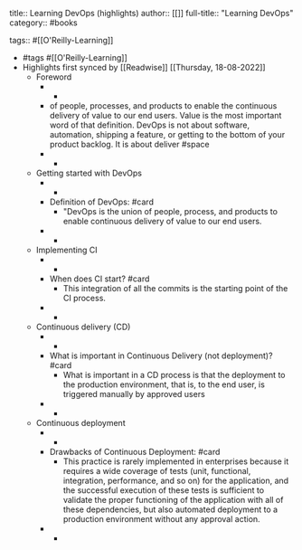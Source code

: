 title:: Learning DevOps (highlights)
author:: [[]]
full-title:: "Learning DevOps"
category:: #books

tags:: #[[O'Reilly-Learning]]

- #tags #[[O'Reilly-Learning]]
- Highlights first synced by [[Readwise]] [[Thursday, 18-08-2022]]
	- Foreword
		- -
		- of people, processes, and products to enable the continuous delivery of value to our end users. Value is the most important word of that definition. DevOps is not about software, automation, shipping a feature, or getting to the bottom of your product backlog. It is about deliver #space
		- -
	- Getting started with DevOps
		- -
		- Definition of DevOps: #card
			- "DevOps is the union of people, process, and products to enable continuous delivery of value to our end users.
		- -
	- Implementing CI
		- -
		- When does CI start? #card
			- This integration of all the commits is the starting point of the CI process.
		- -
	- Continuous delivery (CD)
		- -
		- What is important in Continuous Delivery (not deployment)? #card
			- What is important in a CD process is that the deployment to the production environment, that is, to the end user, is triggered manually by approved users
		- -
	- Continuous deployment
		- -
		- Drawbacks of Continuous Deployment: #card
			- This practice is rarely implemented in enterprises because it requires a wide coverage of tests (unit, functional, integration, performance, and so on) for the application, and the successful execution of these tests is sufficient to validate the proper functioning of the application with all of these dependencies, but also automated deployment to a production environment without any approval action.
		- -